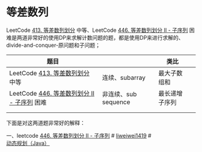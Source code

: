 # 等差数列

LeetCode [413. 等差数列划分](https://leetcode-cn.com/problems/arithmetic-slices/) 中等、LeetCode [446. 等差数列划分 II - 子序列](https://leetcode-cn.com/problems/arithmetic-slices-ii-subsequence/) 困难是两道非常好的使用DP来求解计数问题的题，都是使用DP来进行求解的、divide-and-conquer-原问题和子问题；

| 题目                                                         |                      | 类比           |      |
| ------------------------------------------------------------ | -------------------- | -------------- | ---- |
| LeetCode [413. 等差数列划分](https://leetcode-cn.com/problems/arithmetic-slices/) 中等 | 连续、subarray       | 最大子数组和   |      |
| LeetCode [446. 等差数列划分 II - 子序列](https://leetcode-cn.com/problems/arithmetic-slices-ii-subsequence/) 困难 | 非连续、sub sequence | 最长递增子序列 |      |
|                                                              |                      |                |      |
|                                                              |                      |                |      |

下面是对这两道题非常好的解释：

一、leetcode [446. 等差数列划分 II - 子序列](https://leetcode-cn.com/problems/arithmetic-slices-ii-subsequence/) # [liweiwei1419](https://leetcode-cn.com/u/liweiwei1419/) # [动态规划（Java）](https://leetcode-cn.com/problems/arithmetic-slices-ii-subsequence/solution/dong-tai-gui-hua-java-by-liweiwei1419-jc84/)



